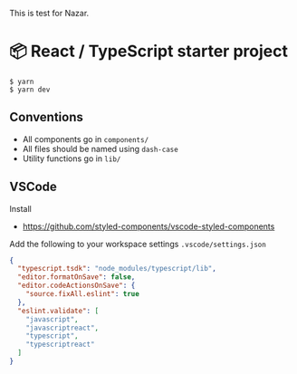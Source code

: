 This is test for Nazar.

# 📦 React / TypeScript starter project

    $ yarn
    $ yarn dev

## Conventions

* All components go in `components/`
* All files should be named using `dash-case`
* Utility functions go in `lib/`

## VSCode

Install

* https://github.com/styled-components/vscode-styled-components

Add the following to your workspace settings `.vscode/settings.json`

```json
{
  "typescript.tsdk": "node_modules/typescript/lib",
  "editor.formatOnSave": false,
  "editor.codeActionsOnSave": {
    "source.fixAll.eslint": true
  },
  "eslint.validate": [
    "javascript",
    "javascriptreact",
    "typescript",
    "typescriptreact"
  ]
}
```
